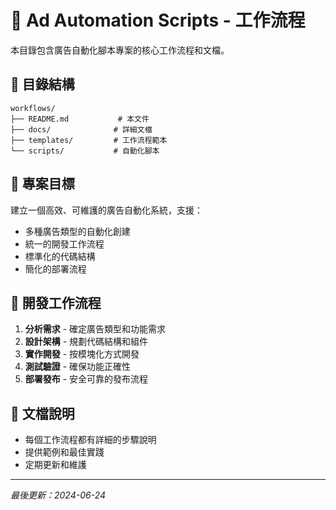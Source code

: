 # 🚀 Ad Automation Scripts - 工作流程

本目錄包含廣告自動化腳本專案的核心工作流程和文檔。

## 📁 目錄結構

```
workflows/
├── README.md           # 本文件
├── docs/              # 詳細文檔
├── templates/         # 工作流程範本
└── scripts/           # 自動化腳本
```

## 🎯 專案目標

建立一個高效、可維護的廣告自動化系統，支援：
- 多種廣告類型的自動化創建
- 統一的開發工作流程
- 標準化的代碼結構
- 簡化的部署流程

## 🔄 開發工作流程

1. **分析需求** - 確定廣告類型和功能需求
2. **設計架構** - 規劃代碼結構和組件
3. **實作開發** - 按模塊化方式開發
4. **測試驗證** - 確保功能正確性
5. **部署發布** - 安全可靠的發布流程

## 📝 文檔說明

- 每個工作流程都有詳細的步驟說明
- 提供範例和最佳實踐
- 定期更新和維護

---
*最後更新：2024-06-24* 